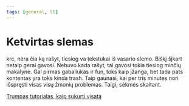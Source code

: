 ```yaml
---
tags: [general, lt]
---
```


# Ketvirtas slemas

krc, nėra čia ką rašyt, tiesiog va tekstukai iš vasario slemo. Biškį šįkart netaip gerai gavosi. Nebuvo kada rašyt, tai gavosi tokia tiesiog minčių makalynė. Gal pirmas gabaliukas ir fun, <!-- truncate --> toks kaip įžanga, bet tada pats kontentas yra toks kinda trash. Taip gaunasi, kai per tris minutes nori išspręsti visas visų žmonių problemas. Taigi, sėkmės skaitant.

[Trumpas tutorialas, kaip sukurti visatą](https://www.npw.lt/assets/readings/slam/7.pdf)
